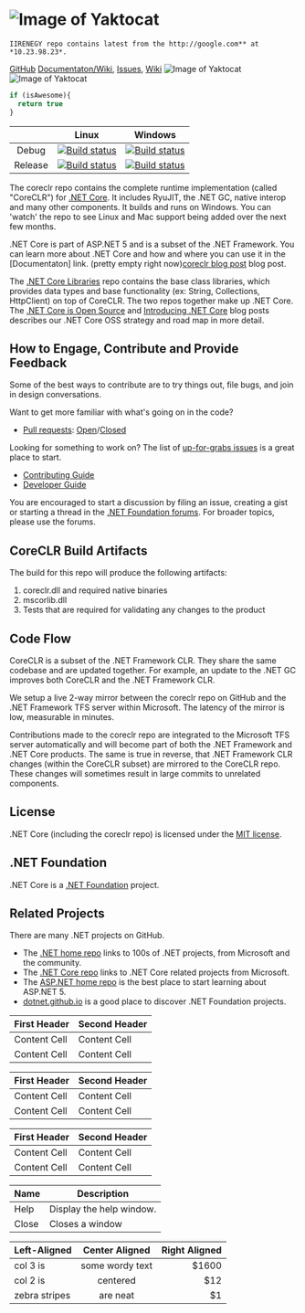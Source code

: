 # ![Image of Yaktocat](http://wwwtest.industrialinfo.com/iirenergy/images/logo.png.pagespeed.ce.tWuvcyhMD3.png) 
```
IIRENEGY repo contains latest from the http://google.com** at *10.23.98.23*.
```

[GitHub](http://github.com)
[Documentaton/Wiki](http://github.com/dotnet/core), [Issues](http://github.com/dotnet/core), [Wiki](http://github.com/dotnet/core)
![Image of Yaktocat](http://wwwtest.industrialinfo.com/iirenergy/images/power-cast-icon.png.pagespeed.ce.VgPiw7cz-0.png)
![Image of Yaktocat](http://wwwtest.industrialinfo.com/iirenergy/images/petro-cast-icon.png.pagespeed.ce.n3BIjOzI29.png)
```javascript
if (isAwesome){
  return true
}
```
|   |Linux|Windows|
|:-:|:-:|:-:|
|Debug|[![Build status](http://dotnet-ci.cloudapp.net/job/dotnet_coreclr_linux_debug/badge/icon)](http://dotnet-ci.cloudapp.net/job/dotnet_coreclr_linux_debug/)|[![Build status](http://dotnet-ci.cloudapp.net/job/dotnet_coreclr_windows_debug/badge/icon)](http://dotnet-ci.cloudapp.net/job/dotnet_coreclr_windows_debug/)|
|Release|[![Build status](http://dotnet-ci.cloudapp.net/job/dotnet_coreclr_linux_release/badge/icon)](http://dotnet-ci.cloudapp.net/job/dotnet_coreclr_linux_release/)|[![Build status](http://dotnet-ci.cloudapp.net/job/dotnet_coreclr_windows_release/badge/icon)](http://dotnet-ci.cloudapp.net/job/dotnet_coreclr_windows_release/)|

The coreclr repo contains the complete runtime implementation (called "CoreCLR") for [.NET Core](http://github.com/dotnet/core). It includes RyuJIT, the .NET GC, native interop and many other components. It builds and runs on Windows. You can 'watch' the repo to see Linux and Mac support being added over the next few months.

.NET Core is part of ASP.NET 5 and is a subset of the .NET Framework. You can learn more about .NET Core and how and where you can use it in the [Documentaton] link. (pretty empty right now)[coreclr blog post] blog post. 

The [.NET Core Libraries][corefx] repo contains the base class libraries, which provides data types and base functionality (ex: String, Collections, HttpClient) on top of CoreCLR. The two repos together make up .NET Core. The [.NET Core is Open Source][.NET Core oss] and [Introducing .NET Core][Introducing .NET Core] blog posts describes our .NET Core OSS strategy and road map in more detail.

## How to Engage, Contribute and Provide Feedback

Some of the best ways to contribute are to try things out, file bugs, and join in design conversations. 

Want to get more familiar with what's going on in the code?
* [Pull requests](https://github.com/dotnet/coreclr/pulls): [Open](https://github.com/dotnet/coreclr/pulls?q=is%3Aopen+is%3Apr)/[Closed](https://github.com/dotnet/coreclr/pulls?q=is%3Apr+is%3Aclosed)

Looking for something to work on? The list of [up-for-grabs issues](https://github.com/dotnet/coreclr/issues?q=is%3Aopen+is%3Aissue+label%3Aup-for-grabs) is a great place to start.

* [Contributing Guide][Contributing Guide]
* [Developer Guide]

You are encouraged to start a discussion by filing an issue, creating a
gist or starting a thread in the [.NET Foundation forums]. For broader topics, please use the forums.

[Contributing Guide]: https://github.com/dotnet/coreclr/wiki/Contributing
[Developer Guide]: https://github.com/dotnet/coreclr/wiki/Developer-Guide

[.NET Foundation forums]: http://forums.dotnetfoundation.org/

## CoreCLR Build Artifacts
The build for this repo will produce the following artifacts:

1. coreclr.dll and required native binaries
2. mscorlib.dll
3. Tests that are required for validating any changes to the product

## Code Flow
CoreCLR is a subset of the .NET Framework CLR. They share the same codebase and are updated together. For example, an update to the .NET GC improves both CoreCLR and the .NET Framework CLR.

We setup a live 2-way mirror between the coreclr repo on GitHub and the .NET Framework TFS server within Microsoft. The latency of the mirror is low, measurable in minutes.

Contributions made to the coreclr repo are integrated to the Microsoft TFS server automatically and will become part of both the .NET Framework and .NET Core products. The same is true in reverse, that .NET Framework CLR changes (within the CoreCLR subset) are mirrored to the CoreCLR repo. These changes will sometimes result in large commits to unrelated components.

## License

.NET Core (including the coreclr repo) is licensed under the [MIT license](LICENSE.TXT).

## .NET Foundation

.NET Core is a [.NET Foundation](http://www.dotnetfoundation.org/projects) project.

## Related Projects
There are many .NET projects on GitHub.

- The
[.NET home repo](https://github.com/Microsoft/dotnet) links to 100s of .NET projects, from Microsoft and the community.
- The [.NET Core repo](https://github.com/dotnet/core) links to .NET Core related projects from Microsoft.
- The [ASP.NET home repo](https://github.com/aspnet/home) is the best place to start learning about ASP.NET 5.
- [dotnet.github.io](http://dotnet.github.io) is a good place to discover .NET Foundation projects.

[.NET Core oss]: http://blogs.msdn.com/b/dotnet/archive/2014/11/12/net-core-is-open-source.aspx
[Introducing .NET Core]: http://blogs.msdn.com/b/dotnet/archive/2014/12/04/introducing-net-core.aspx
[coreclr blog post]: http://blogs.msdn.com/b/dotnet/archive/2015/02/03/coreclr-is-now-open-source.aspx
[corefx]: http://github.com/dotnet/corefx
[coreclr]: http://github.com/dotnet/coreclr


| First Header  | Second Header |
| ------------- | ------------- |
| Content Cell  | Content Cell  |
| Content Cell  | Content Cell  |

First Header  | Second Header
------------- | -------------
Content Cell  | Content Cell
Content Cell  | Content Cell


| First Header  | Second Header |
| ------------- | ------------- |
| Content Cell  | Content Cell  |
| Content Cell  | Content Cell  |

| Name | Description          |
| ------------- | ----------- |
| Help      | Display the help window.|
| Close     | Closes a window     |


| Left-Aligned  | Center Aligned  | Right Aligned |
| :------------ |:---------------:| -----:|
| col 3 is      | some wordy text | $1600 |
| col 2 is      | centered        |   $12 |
| zebra stripes | are neat        |    $1 |
